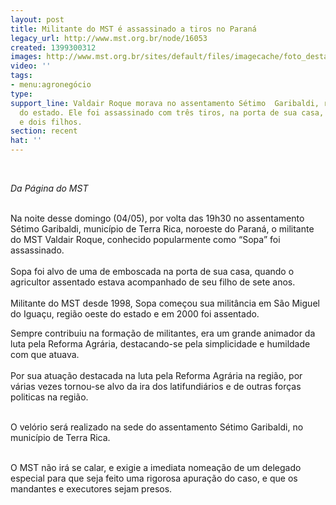 ```yaml
---
layout: post
title: Militante do MST é assassinado a tiros no Paraná
legacy_url: http://www.mst.org.br/node/16053
created: 1399300312
images: http://www.mst.org.br/sites/default/files/imagecache/foto_destaque/unai222.jpg
video: ''
tags:
- menu:agronegócio
type: 
support_line: Valdair Roque morava no assentamento Sétimo  Garibaldi, região noroeste
  do estado. Ele foi assassinado com três tiros, na porta de sua casa, deixando esposa
  e dois filhos.
section: recent
hat: ''
---
```

<p><em>&nbsp;</em></p><p><em>Da Página do MST</em></p><p><br>Na noite desse domingo (04/05), por volta das 19h30 no assentamento Sétimo Garibaldi, município de Terra Rica, noroeste do Paraná, o militante do MST Valdair Roque, conhecido popularmente como “Sopa” foi assassinado. <br><br>Sopa foi alvo de uma de emboscada na porta de sua casa, quando o agricultor assentado estava acompanhado de seu filho de sete anos.<br><br>Militante do MST desde 1998, Sopa começou sua militância em São Miguel do Iguaçu, região oeste do estado e em 2000 foi assentado.</p><p>Sempre contribuiu na formação de militantes, era um grande animador da luta pela Reforma Agrária, destacando-se pela simplicidade e humildade com que atuava.<br><br>Por sua atuação destacada na luta pela Reforma Agrária na região, por várias vezes tornou-se alvo da ira dos latifundiários e de outras forças politicas na região.&nbsp; <br>&nbsp;</p><p>O velório será realizado na sede do assentamento Sétimo Garibaldi, no município de Terra Rica.</p><p><br>O MST não irá se calar, e exigie a imediata nomeação de um delegado  especial para que seja feito uma rigorosa apuração do caso, e que os  mandantes e executores sejam presos.<br>&nbsp;</p>
